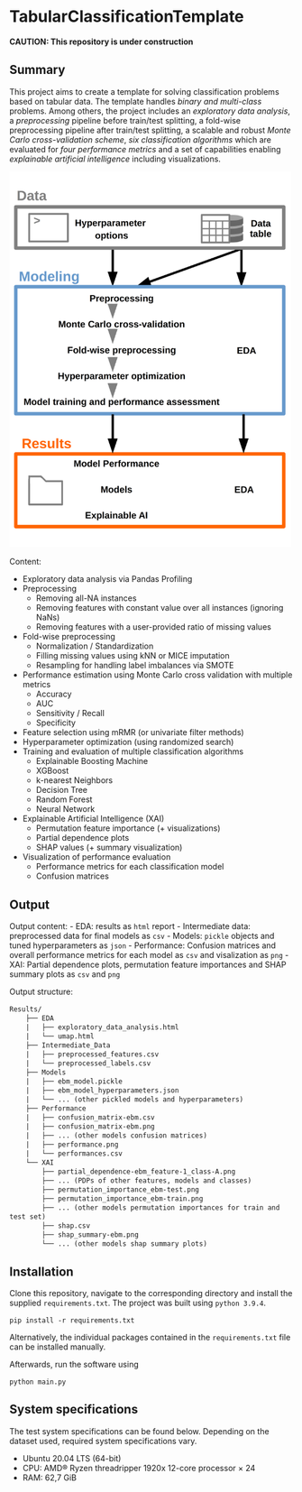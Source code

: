 # TabularClassificationTemplate

**CAUTION: This repository is under construction**


## Summary
This project aims to create a template for solving classification problems based on tabular data.
The template handles *binary and multi-class* problems. Among others, the project includes an *exploratory data analysis*, a *preprocessing* pipeline before train/test splitting, a fold-wise preprocessing pipeline after train/test splitting, a scalable and robust *Monte Carlo cross-validation scheme*, *six classification algorithms* which are evaluated for *four performance metrics* and a set of capabilities enabling *explainable artificial intelligence* including visualizations.

<img src="Assets/tct_flow_simple.png" alt="Workflow diagram" width="500"/>

Content:

- Exploratory data analysis via Pandas Profiling
- Preprocessing
    - Removing all-NA instances
    - Removing features with constant value over all instances (ignoring NaNs)
    - Removing features with a user-provided ratio of missing values
- Fold-wise preprocessing
    - Normalization / Standardization
    - Filling missing values using kNN or MICE imputation
    - Resampling for handling label imbalances via SMOTE
- Performance estimation using Monte Carlo cross validation with multiple metrics
    - Accuracy
    - AUC
    - Sensitivity / Recall
    - Specificity
- Feature selection using mRMR (or univariate filter methods)
- Hyperparameter optimization (using randomized search)
- Training and evaluation of multiple classification algorithms
    - Explainable Boosting Machine
    - XGBoost
    - k-nearest Neighbors
    - Decision Tree
    - Random Forest
    - Neural Network
- Explainable Artificial Intelligence (XAI)
    - Permutation feature importance (+ visualizations)
    - Partial dependence plots
    - SHAP values (+ summary visualization)
- Visualization of performance evaluation
    - Performance metrics for each classification model
    - Confusion matrices

## Output
Output content:
    - EDA: results as `html` report
    - Intermediate data: preprocessed data for final models as `csv`
    - Models: `pickle` objects and tuned hyperparameters as `json`
    - Performance: Confusion matrices and overall performance metrics for each model as `csv` and visalization as `png`
    - XAI: Partial dependence plots, permutation feature importances and SHAP summary plots as `csv` and `png`
    
Output structure:
    
```
Results/
    ├── EDA
    |   ├── exploratory_data_analysis.html
    |   └── umap.html
    ├── Intermediate_Data
    |   ├── preprocessed_features.csv
    |   └── preprocessed_labels.csv
    ├── Models
    |   ├── ebm_model.pickle
    |   ├── ebm_model_hyperparameters.json
    |   └── ... (other pickled models and hyperparameters)
    ├── Performance
    |   ├── confusion_matrix-ebm.csv
    |   ├── confusion_matrix-ebm.png
    |   ├── ... (other models confusion matrices)
    |   ├── performance.png
    |   └── performances.csv
    └── XAI
        ├── partial_dependence-ebm_feature-1_class-A.png
        ├── ... (PDPs of other features, models and classes)
        ├── permutation_importance_ebm-test.png
        ├── permutation_importance_ebm-train.png
        ├── ... (other models permutation importances for train and test set)
        ├── shap.csv
        ├── shap_summary-ebm.png
        └── ... (other models shap summary plots)
```

## Installation
Clone this repository, navigate to the corresponding directory and install the supplied `requirements.txt`. The project was built using `python 3.9.4`.
```
pip install -r requirements.txt
```
Alternatively, the individual packages contained in the `requirements.txt` file can be installed manually.

Afterwards, run the software using 
```
python main.py
```

## System specifications
The test system specifications can be found below. Depending on the dataset used, required system specifications vary.

- Ubuntu 20.04 LTS (64-bit)
- CPU: AMD® Ryzen threadripper 1920x 12-core processor × 24 
- RAM: 62,7 GiB
